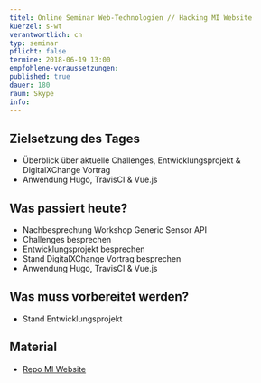 ```yaml
---
titel: Online Seminar Web-Technologien // Hacking MI Website
kuerzel: s-wt
verantwortlich: cn
typ: seminar
pflicht: false
termine: 2018-06-19 13:00
empfohlene-voraussetzungen: 
published: true
dauer: 180
raum: Skype
info: 
---
```


## Zielsetzung des Tages
- Überblick über aktuelle Challenges, Entwicklungsprojekt & DigitalXChange Vortrag
- Anwendung Hugo, TravisCI & Vue.js

## Was passiert heute?
- Nachbesprechung Workshop Generic Sensor API  
- Challenges besprechen
- Entwicklungsprojekt besprechen
- Stand DigitalXChange Vortrag besprechen
- Anwendung Hugo, TravisCI & Vue.js

## Was muss vorbereitet werden?
- Stand Entwicklungsprojekt

## Material
- [Repo MI Website](https://github.com/th-koeln/mi-website-2018)